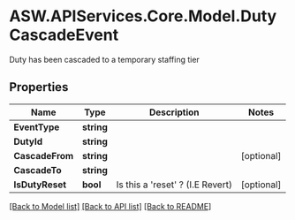 # ASW.APIServices.Core.Model.DutyCascadeEvent
Duty has been cascaded to a temporary staffing tier
## Properties

Name | Type | Description | Notes
------------ | ------------- | ------------- | -------------
**EventType** | **string** |  | 
**DutyId** | **string** |  | 
**CascadeFrom** | **string** |  | [optional] 
**CascadeTo** | **string** |  | 
**IsDutyReset** | **bool** | Is this a &#39;reset&#39; ? (I.E Revert) | [optional] 

[[Back to Model list]](../README.md#documentation-for-models) [[Back to API list]](../README.md#documentation-for-api-endpoints) [[Back to README]](../README.md)

